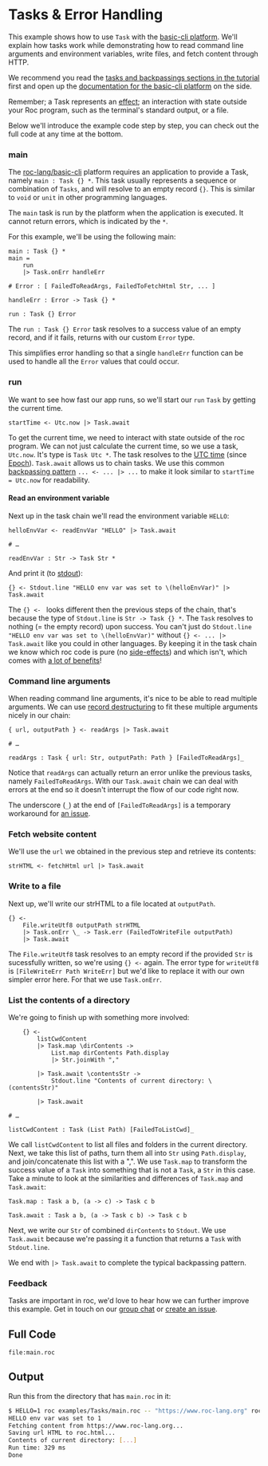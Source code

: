 # Tasks & Error Handling

This example shows how to use `Task` with the [basic-cli platform](https://github.com/roc-lang/basic-cli). We'll explain how tasks work while demonstrating how to read command line arguments and environment variables, write files, and fetch content through HTTP.

We recommend you read the [tasks and backpassings sections in the tutorial](https://www.roc-lang.org/tutorial#tasks) first and open up the [documentation for the basic-cli platform](https://www.roc-lang.org/packages/basic-cli/Task) on the side.

Remember; a Task represents an [effect](https://en.wikipedia.org/wiki/Side_effect_(computer_science)); an interaction with state outside your Roc program, such as the terminal's standard output, or a file.

Below we'll introduce the example code step by step, you can check out the full code at any time at the bottom.

### main

The [roc-lang/basic-cli](https://github.com/roc-lang/basic-cli) platform requires an application to provide a Task, namely `main : Task {} *`. This task usually represents a sequence or combination of `Tasks`, and will resolve to an empty record `{}`. This is similar to `void` or `unit` in other programming languages.

The `main` task is run by the platform when the application is executed. It cannot return errors, which is indicated by the `*`.

For this example, we'll be using the following main:
```roc
main : Task {} *
main =
    run
    |> Task.onErr handleErr

# Error : [ FailedToReadArgs, FailedToFetchHtml Str, ... ]

handleErr : Error -> Task {} *

run : Task {} Error
```

The `run : Task {} Error` task resolves to a success value of an empty record, and if it fails, returns with our custom `Error` type.  

This simplifies error handling so that a single `handleErr` function can be used to handle all the `Error` values that could occur.

### run

We want to see how fast our app runs, so we'll start our `run` `Task` by getting the current time.

```roc
startTime <- Utc.now |> Task.await
```

To get the current time, we need to interact with state outside of the roc program.
We can not just calculate the current time, so we use a task, `Utc.now`.
It's type is `Task Utc *`. The task resolves to the [UTC time](https://en.wikipedia.org/wiki/Coordinated_Universal_Time) (since [Epoch](https://en.wikipedia.org/wiki/Unix_time)). `Task.await` allows us to chain tasks. We use this common [backpassing pattern](https://www.roc-lang.org/tutorial#backpassing) `... <- ... |> ...`  to make it look similar to `startTime = Utc.now` for readability.

#### Read an environment variable

Next up in the task chain we'll read the environment variable `HELLO`:

```roc
helloEnvVar <- readEnvVar "HELLO" |> Task.await

# …

readEnvVar : Str -> Task Str *
```
And print it (to [stdout](https://en.wikipedia.org/wiki/Standard_streams)):

```roc
{} <- Stdout.line "HELLO env var was set to \(helloEnvVar)" |> Task.await
```

The `{} <- ` looks different then the previous steps of the chain, that's because the type of `Stdout.line` is `Str -> Task {} *`. The `Task` resolves to nothing (= the empty record) upon success.
You can't just do `Stdout.line "HELLO env var was set to \(helloEnvVar)"` without `{} <- ... |> Task.await` like you could in other languages. By keeping it in the task chain we know which roc code is pure (no [side-effects](https://en.wikipedia.org/wiki/Side_effect_(computer_science))) and which isn't, which comes with [a lot of benefits](https://chat.openai.com/share/8cff0cbb-a4a3-4b4f-9ddf-8824ac5809ec)!


### Command line arguments


When reading command line arguments, it's nice to be able to read multiple arguments. We can use [record destructuring](https://www.roc-lang.org/tutorial#record-destructuring) to fit these multiple arguments nicely in our chain:

```roc
{ url, outputPath } <- readArgs |> Task.await

# …

readArgs : Task { url: Str, outputPath: Path } [FailedToReadArgs]_
```

Notice that `readArgs` can actually return an error unlike the previous tasks, namely `FailedToReadArgs`.
With our `Task.await` chain we can deal with errors at the end so it doesn't interrupt the flow of our code right now.

The underscore (`_`) at the end of `[FailedToReadArgs]` is a temporary workaround for [an issue](https://github.com/roc-lang/roc/issues/5660).

### Fetch website content

We'll use the `url` we obtained in the previous step and retrieve its contents:

```roc
strHTML <- fetchHtml url |> Task.await
```

### Write to a file

Next up, we'll write our strHTML to a file located at `outputPath`.

```roc
{} <- 
    File.writeUtf8 outputPath strHTML
    |> Task.onErr \_ -> Task.err (FailedToWriteFile outputPath)
    |> Task.await
```

The `File.writeUtf8` task resolves to an empty record if the provided `Str` is sucessfully written, so we're using `{} <-` again.
The error type for `writeUtf8` is `[FileWriteErr Path WriteErr]` but we'd like to replace it with our own simpler error here. For that we use `Task.onErr`.

### List the contents of a directory

We're going to finish up with something more involved:

```roc
    {} <- 
        listCwdContent
        |> Task.map \dirContents ->
            List.map dirContents Path.display
            |> Str.joinWith ","

        |> Task.await \contentsStr ->
            Stdout.line "Contents of current directory: \(contentsStr)"

        |> Task.await 

# …

listCwdContent : Task (List Path) [FailedToListCwd]_
```

We call `listCwdContent` to list all files and folders in the current directory.
Next, we take this list of paths, turn them all into `Str` using `Path.display`, and join/concatenate this list with a ",".
We use `Task.map` to transform the success value of a `Task` into something that is not a `Task`, a `Str` in this case.
Take a minute to look at the similarities and differences of `Task.map` and `Task.await`:

```roc
Task.map : Task a b, (a -> c) -> Task c b

Task.await : Task a b, (a -> Task c b) -> Task c b
```

Next, we write our `Str` of combined `dirContents` to `Stdout`. We use `Task.await` because we're passing it a function that returns a `Task` with `Stdout.line`.

We end with `|> Task.await` to complete the typical backpassing pattern.

### Feedback

Tasks are important in roc, we'd love to hear how we can further improve this example. Get in touch on our [group chat](https://roc.zulipchat.com) or [create an issue](https://github.com/roc-lang/examples/issues).

## Full Code

```roc
file:main.roc
```

## Output

Run this from the directory that has `main.roc` in it:

```sh
$ HELLO=1 roc examples/Tasks/main.roc -- "https://www.roc-lang.org" roc.html
HELLO env var was set to 1
Fetching content from https://www.roc-lang.org...
Saving url HTML to roc.html...
Contents of current directory: [...]
Run time: 329 ms
Done
```

